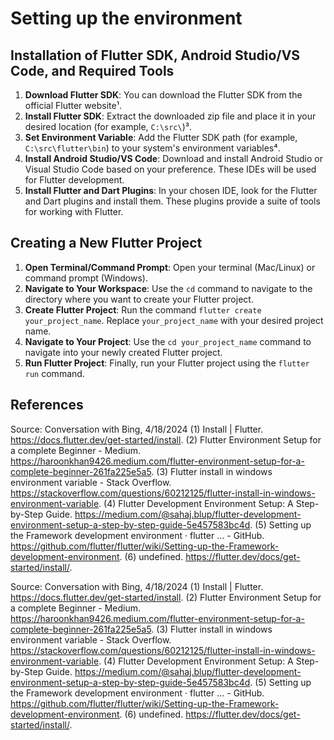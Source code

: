 # Setting up the environment

## Installation of Flutter SDK, Android Studio/VS Code, and Required Tools

1. **Download Flutter SDK**: You can download the Flutter SDK from the official Flutter website¹.
2. **Install Flutter SDK**: Extract the downloaded zip file and place it in your desired location (for example, `C:\src\`)³.
3. **Set Environment Variable**: Add the Flutter SDK path (for example, `C:\src\flutter\bin`) to your system's environment variables⁴.
4. **Install Android Studio/VS Code**: Download and install Android Studio or Visual Studio Code based on your preference. These IDEs will be used for Flutter development.
5. **Install Flutter and Dart Plugins**: In your chosen IDE, look for the Flutter and Dart plugins and install them. These plugins provide a suite of tools for working with Flutter.

## Creating a New Flutter Project

1. **Open Terminal/Command Prompt**: Open your terminal (Mac/Linux) or command prompt (Windows).
2. **Navigate to Your Workspace**: Use the `cd` command to navigate to the directory where you want to create your Flutter project.
3. **Create Flutter Project**: Run the command `flutter create your_project_name`. Replace `your_project_name` with your desired project name.
4. **Navigate to Your Project**: Use the `cd your_project_name` command to navigate into your newly created Flutter project.
5. **Run Flutter Project**: Finally, run your Flutter project using the `flutter run` command.

## References

Source: Conversation with Bing, 4/18/2024
(1) Install | Flutter. https://docs.flutter.dev/get-started/install.
(2) Flutter Environment Setup for a complete Beginner - Medium. https://haroonkhan9426.medium.com/flutter-environment-setup-for-a-complete-beginner-261fa225e5a5.
(3) Flutter install in windows environment variable - Stack Overflow. https://stackoverflow.com/questions/60212125/flutter-install-in-windows-environment-variable.
(4) Flutter Development Environment Setup: A Step-by-Step Guide. https://medium.com/@sahaj.blup/flutter-development-environment-setup-a-step-by-step-guide-5e457583bc4d.
(5) Setting up the Framework development environment · flutter ... - GitHub. https://github.com/flutter/flutter/wiki/Setting-up-the-Framework-development-environment.
(6) undefined. https://flutter.dev/docs/get-started/install/.

Source: Conversation with Bing, 4/18/2024
(1) Install | Flutter. https://docs.flutter.dev/get-started/install.
(2) Flutter Environment Setup for a complete Beginner - Medium. https://haroonkhan9426.medium.com/flutter-environment-setup-for-a-complete-beginner-261fa225e5a5.
(3) Flutter install in windows environment variable - Stack Overflow. https://stackoverflow.com/questions/60212125/flutter-install-in-windows-environment-variable.
(4) Flutter Development Environment Setup: A Step-by-Step Guide. https://medium.com/@sahaj.blup/flutter-development-environment-setup-a-step-by-step-guide-5e457583bc4d.
(5) Setting up the Framework development environment · flutter ... - GitHub. https://github.com/flutter/flutter/wiki/Setting-up-the-Framework-development-environment.
(6) undefined. https://flutter.dev/docs/get-started/install/.
